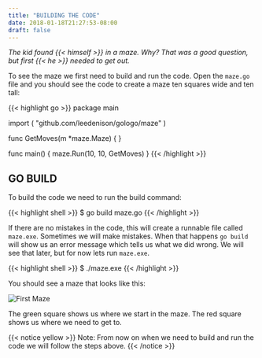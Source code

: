 ```yaml
---
title: "BUILDING THE CODE"
date: 2018-01-18T21:27:53-08:00
draft: false
---
```


*The kid found {{< himself >}} in a maze.  Why?  That was a good question, but first {{< he >}} needed to get out.*

To see the maze we first need to build and run the code.  Open the `maze.go` file and you should see the code to create a maze ten squares wide and ten tall:

{{< highlight go >}}
package main

import (
    "github.com/leedenison/gologo/maze"
)

func GetMoves(m *maze.Maze) {
}

func main() {
    maze.Run(10, 10, GetMoves)
}
{{< /highlight >}}

## GO BUILD

To build the code we need to run the build command:

{{< highlight shell >}}
$ go build maze.go
{{< /highlight >}}

If there are no mistakes in the code, this will create a runnable file called `maze.exe`.  Sometimes we will make mistakes.  When that happens `go build` will show us an error message which tells us what we did wrong.  We will see that later, but for now lets run `maze.exe`.

{{< highlight shell >}}
$ ./maze.exe 
{{< /highlight >}}

You should see a maze that looks like this:

![First Maze](/images/first-maze.png)

The green square shows us where we start in the maze.  The red square shows us where we need to get to.

{{< notice yellow >}}
Note: From now on when we need to build and run the code we will follow the steps above.
{{< /notice >}}

